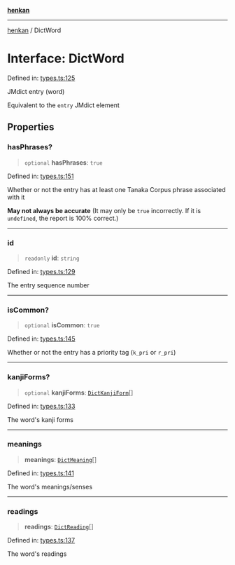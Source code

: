 [**henkan**](../README.md)

***

[henkan](../README.md) / DictWord

# Interface: DictWord

Defined in: [types.ts:125](https://github.com/Ronokof/Henkan/blob/17544df04e711a7f1119a1cdd6fdf0d29ac91844/src/types.ts#L125)

JMdict entry (word)

Equivalent to the `entry` JMdict element

## Properties

### hasPhrases?

> `optional` **hasPhrases**: `true`

Defined in: [types.ts:151](https://github.com/Ronokof/Henkan/blob/17544df04e711a7f1119a1cdd6fdf0d29ac91844/src/types.ts#L151)

Whether or not the entry has at least one Tanaka Corpus phrase associated with it

**May not always be accurate** (It may only be `true` incorrectly. If it is `undefined`, the report is 100% correct.)

***

### id

> `readonly` **id**: `string`

Defined in: [types.ts:129](https://github.com/Ronokof/Henkan/blob/17544df04e711a7f1119a1cdd6fdf0d29ac91844/src/types.ts#L129)

The entry sequence number

***

### isCommon?

> `optional` **isCommon**: `true`

Defined in: [types.ts:145](https://github.com/Ronokof/Henkan/blob/17544df04e711a7f1119a1cdd6fdf0d29ac91844/src/types.ts#L145)

Whether or not the entry has a priority tag (`k_pri` or `r_pri`)

***

### kanjiForms?

> `optional` **kanjiForms**: [`DictKanjiForm`](DictKanjiForm.md)[]

Defined in: [types.ts:133](https://github.com/Ronokof/Henkan/blob/17544df04e711a7f1119a1cdd6fdf0d29ac91844/src/types.ts#L133)

The word's kanji forms

***

### meanings

> **meanings**: [`DictMeaning`](DictMeaning.md)[]

Defined in: [types.ts:141](https://github.com/Ronokof/Henkan/blob/17544df04e711a7f1119a1cdd6fdf0d29ac91844/src/types.ts#L141)

The word's meanings/senses

***

### readings

> **readings**: [`DictReading`](DictReading.md)[]

Defined in: [types.ts:137](https://github.com/Ronokof/Henkan/blob/17544df04e711a7f1119a1cdd6fdf0d29ac91844/src/types.ts#L137)

The word's readings
